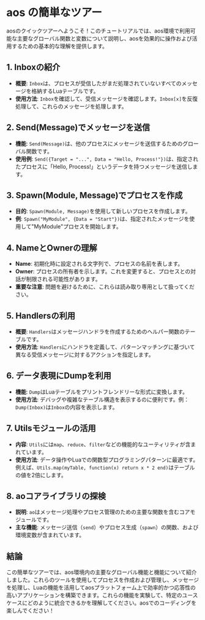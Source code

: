 # aos の簡単なツアー

aosのクイックツアーへようこそ！このチュートリアルでは、aos環境で利用可能な主要なグローバル関数と変数について説明し、aosを効果的に操作および活用するための基本的な理解を提供します。

## 1. Inboxの紹介

- **概要**: `Inbox`は、プロセスが受信したがまだ処理されていないすべてのメッセージを格納するLuaテーブルです。
- **使用方法**: `Inbox`を確認して、受信メッセージを確認します。`Inbox[x]`を反復処理して、これらのメッセージを処理します。

## 2. Send(Message)でメッセージを送信

- **機能**: `Send(Message)`は、他のプロセスにメッセージを送信するためのグローバル関数です。
- **使用例**: `Send({Target = "...", Data = "Hello, Process!"})`は、指定されたプロセスに「Hello, Process!」というデータを持つメッセージを送信します。

## 3. Spawn(Module, Message)でプロセスを作成

- **目的**: `Spawn(Module, Message)`を使用して新しいプロセスを作成します。
- **例**: `Spawn("MyModule", {Data = "Start"})`は、指定されたメッセージを使用して"MyModule"プロセスを開始します。

## 4. NameとOwnerの理解

- **Name**: 初期化時に設定される文字列で、プロセスの名前を表します。
- **Owner**: プロセスの所有者を示します。これを変更すると、プロセスとの対話が制限される可能性があります。
- **重要な注意**: 問題を避けるために、これらは読み取り専用として扱ってください。

## 5. Handlersの利用

- **概要**: `Handlers`はメッセージハンドラを作成するためのヘルパー関数のテーブルです。
- **使用方法**: `Handlers`にハンドラを定義して、パターンマッチングに基づいて異なる受信メッセージに対するアクションを指定します。

## 6. データ表現にDumpを利用

- **機能**: `Dump`はLuaテーブルをプリントフレンドリーな形式に変換します。
- **使用方法**: デバッグや複雑なテーブル構造を表示するのに便利です。例：`Dump(Inbox)`は`Inbox`の内容を表示します。

## 7. Utilsモジュールの活用

- **内容**: `Utils`には`map`、`reduce`、`filter`などの機能的なユーティリティが含まれています。
- **使用方法**: データ操作やLuaでの関数型プログラミングパターンに最適です。例えば、`Utils.map(myTable, function(x) return x * 2 end)`はテーブルの値を2倍にします。

## 8. aoコアライブラリの探検

- **説明**: `ao`はメッセージ処理やプロセス管理のための主要な関数を含むコアモジュールです。
- **主な機能**: メッセージ送信（`send`）やプロセス生成（`spawn`）の関数、および環境変数が含まれています。

## 結論

この簡単なツアーでは、aos環境内の主要なグローバル機能と機能について紹介しました。これらのツールを使用してプロセスを作成および管理し、メッセージを処理し、Luaの機能を活用してaosプラットフォーム上で効率的かつ応答性の高いアプリケーションを構築できます。これらの機能を実験して、特定のユースケースにどのように統合できるかを理解してください。aosでのコーディングを楽しんでください！
